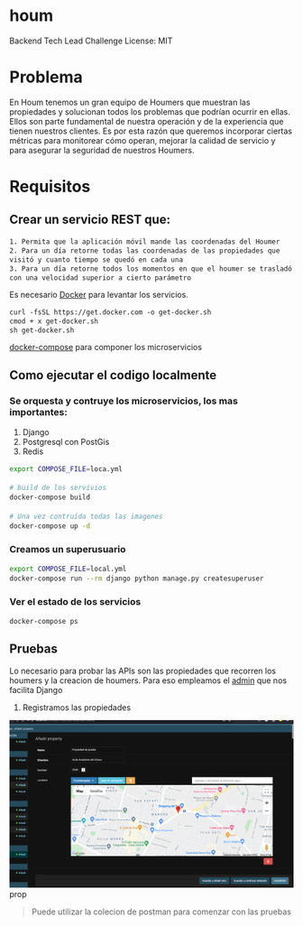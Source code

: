 # houm

Backend Tech Lead Challenge
License: MIT

# Problema

En Houm tenemos un gran equipo de Houmers que muestran las propiedades y solucionan todos los problemas que podrían ocurrir en ellas. Ellos son parte fundamental de nuestra operación y de la experiencia que tienen nuestros clientes. Es por esta razón que queremos incorporar ciertas métricas para monitorear cómo operan, mejorar la calidad de servicio y para asegurar la seguridad de nuestros Houmers.


# Requisitos

## Crear un servicio REST que:

    1. Permita que la aplicación móvil mande las coordenadas del Houmer
    2. Para un día retorne todas las coordenadas de las propiedades que visitó y cuanto tiempo se quedó en cada una
    3. Para un día retorne todos los momentos en que el houmer se trasladó con una velocidad superior a cierto parámetro

Es necesario [Docker](https://get.docker.com/) para levantar los servicios.

```
curl -fsSL https://get.docker.com -o get-docker.sh
cmod + x get-docker.sh
sh get-docker.sh
```

[docker-compose](https://docs.docker.com/compose/install/) para componer los microservicios

## Como ejecutar el codigo localmente
### Se orquesta y contruye los microservicios, los mas importantes:
1. Django
2. Postgresql con PostGis
3. Redis

```bash
export COMPOSE_FILE=loca.yml

# build de los servivios
docker-compose build

# Una vez contruida todas las imagenes
docker-compose up -d
```

### Creamos un superusuario
```bash
export COMPOSE_FILE=local.yml
docker-compose run --rm django python manage.py createsuperuser
```

### Ver el estado de los servicios
```
docker-compose ps
```
## Pruebas

Lo necesario para probar las APIs son las propiedades que recorren los houmers y la creacion de houmers.
Para eso empleamos el [admin](http://localhost:8000/admin/) que nos facilita Django

1. Registramos las propiedades

![Muestra Carga de Propiedad](https://github.com/marcelodavid/houm/blob/master/propiedad.png?raw=true)
prop
> Puede utilizar la colecion de postman para comenzar con las pruebas
